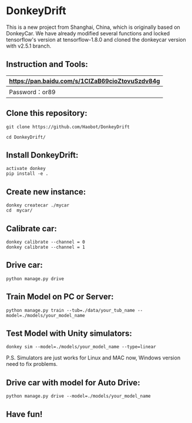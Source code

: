 # DonkeyDrift
This is a new project from Shanghai, China, which is originally based on DonkeyCar.
We have already modified several functions and locked tensorflow's version at tensorflow-1.8.0 and cloned the donkeycar version with v2.5.1 branch.

## Instruction and Tools:
| https://pan.baidu.com/s/1ClZaB69cioZtovuSzdv84g |
| ----------------------------------------------- |
| Password：or89                                  |

## Clone this repository:
```
git clone https://github.com/Haobot/DonkeyDrift

cd DonkeyDrift/
```

## Install DonkeyDrift:

```
activate donkey
pip install -e .
```

## Create new instance:

```
donkey createcar ./mycar
cd  mycar/
```

## Calibrate car:

```
donkey calibrate --channel = 0
donkey calibrate --channel = 1
```

## Drive car:

```
python manage.py drive 
```

## Train Model on PC or Server:
```
python manage.py train --tub=./data/your_tub_name --model=./models/your_model_name
```

## Test Model with Unity simulators:

```
donkey sim --model=./models/your_model_name --type=linear
```

P.S. Simulators are just works for Linux and MAC now, Windows version need to fix problems.

## Drive car with model for Auto Drive:

```
python manage.py drive --model=./models/your_model_name
```

## Have fun!